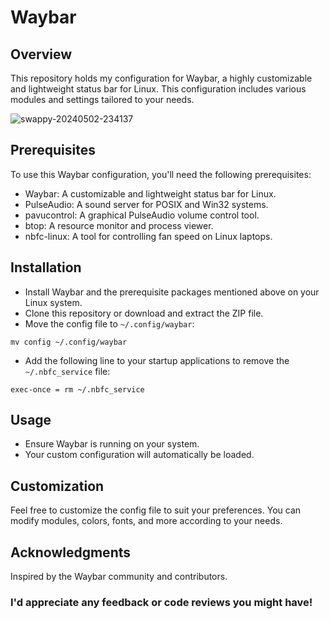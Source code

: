 # Waybar

## Overview
This repository holds my configuration for Waybar, a highly customizable and lightweight status bar for Linux. This configuration includes various modules and settings tailored to your needs.


![swappy-20240502-234137](https://github.com/ecnivs/Waybar/assets/106900369/cd266ca1-d3ac-4e13-ae44-17ff5ff98769)



## Prerequisites
To use this Waybar configuration, you'll need the following prerequisites:

* Waybar: A customizable and lightweight status bar for Linux.
* PulseAudio: A sound server for POSIX and Win32 systems.
* pavucontrol: A graphical PulseAudio volume control tool.
* btop: A resource monitor and process viewer.
* nbfc-linux: A tool for controlling fan speed on Linux laptops.

## Installation
+ Install Waybar and the prerequisite packages mentioned above on your Linux system.
+ Clone this repository or download and extract the ZIP file.
+ Move the config file to `~/.config/waybar`:
```
mv config ~/.config/waybar
```
+ Add the following line to your startup applications to remove the `~/.nbfc_service` file:

```
exec-once = rm ~/.nbfc_service
```

## Usage
+ Ensure Waybar is running on your system.
+ Your custom configuration will automatically be loaded.

## Customization
Feel free to customize the config file to suit your preferences. You can modify modules, colors, fonts, and more according to your needs.

## Acknowledgments
Inspired by the Waybar community and contributors.

### I'd appreciate any feedback or code reviews you might have!
